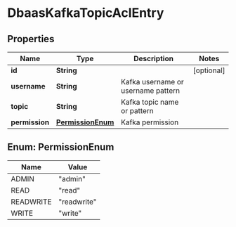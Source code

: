 

# DbaasKafkaTopicAclEntry


## Properties

| Name | Type | Description | Notes |
|------------ | ------------- | ------------- | -------------|
|**id** | **String** |  |  [optional] |
|**username** | **String** | Kafka username or username pattern |  |
|**topic** | **String** | Kafka topic name or pattern |  |
|**permission** | [**PermissionEnum**](#PermissionEnum) | Kafka permission |  |



## Enum: PermissionEnum

| Name | Value |
|---- | -----|
| ADMIN | &quot;admin&quot; |
| READ | &quot;read&quot; |
| READWRITE | &quot;readwrite&quot; |
| WRITE | &quot;write&quot; |



